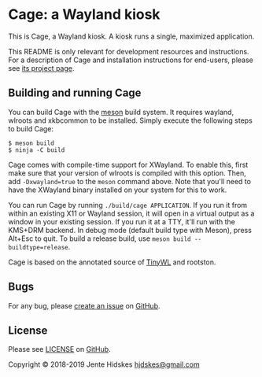 # Cage: a Wayland kiosk

This is Cage, a Wayland kiosk. A kiosk runs a single, maximized
application.

This README is only relevant for development resources and
instructions. For a description of Cage and installation instructions
for end-users, please see [its project
page](https://hjdskes.nl/projects/cage).

## Building and running Cage

You can build Cage with the [meson](https://mesonbuild.com/) build
system. It requires wayland, wlroots and xkbcommon to be
installed. Simply execute the following steps to build Cage:

```
$ meson build
$ ninja -C build
```

Cage comes with compile-time support for XWayland. To enable this,
first make sure that your version of wlroots is compiled with this
option. Then, add `-Dxwayland=true` to the `meson` command above. Note
that you'll need to have the XWayland binary installed on your system
for this to work.

You can run Cage by running `./build/cage APPLICATION`. If you run it
from within an existing X11 or Wayland session, it will open in a
virtual output as a window in your existing session. If you run it at
a TTY, it'll run with the KMS+DRM backend. In debug mode (default
build type with Meson), press Alt+Esc to quit. To build a release
build, use `meson build --buildtype=release`.

Cage is based on the annotated source of
[TinyWL](https://gist.github.com/ddevault/ae4d1cdcca97ffeb2c35f0878d75dc17) and rootston.

## Bugs

For any bug, please [create an
issue](https://github.com/Hjdskes/cage/issues/new) on
[GitHub](https://github.com/Hjdskes/cage).

## License

Please see
[LICENSE](https://github.com/Hjdskes/cage/blob/master/LICENSE) on
[GitHub](https://github.com/Hjdskes/cage).

Copyright © 2018-2019 Jente Hidskes <hjdskes@gmail.com>
